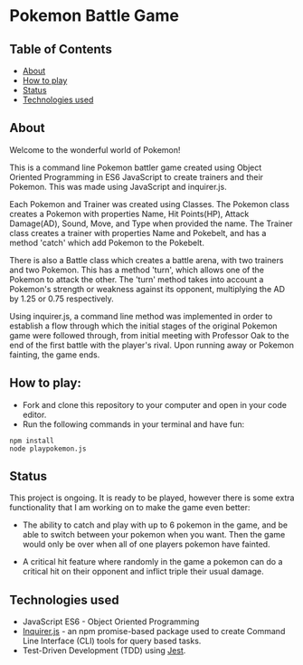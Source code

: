 # Pokemon Battle Game

## Table of Contents 
- [About](#about)
- [How to play](#how-to-play)
- [Status](#status)
- [Technologies used](#technologies-used)


## About

Welcome to the wonderful world of Pokemon!

This is a command line Pokemon battler game created using Object Oriented Programming in ES6 JavaScript to create trainers and their Pokemon. This was made using JavaScript and inquirer.js.

Each Pokemon and Trainer was created using Classes. The Pokemon class creates a Pokemon with properties Name, Hit Points(HP), Attack Damage(AD), Sound, Move, and Type when provided the name. The Trainer class creates a trainer with properties Name and Pokebelt, and has a method 'catch' which add Pokemon to the Pokebelt.

There is also a Battle class which creates a battle arena, with two trainers and two Pokemon. This has a method 'turn', which allows one of the Pokemon to attack the other. The 'turn' method takes into account a Pokemon's strength or weakness against its opponent, multiplying the AD by 1.25 or 0.75 respectively.

Using inquirer.js, a command line method was implemented in order to establish a flow through which the initial stages of the original Pokemon game were followed through, from initial meeting with Professor Oak to the end of the first battle with the player's rival. Upon running away or Pokemon fainting, the game ends.

## How to play:

- Fork and clone this repository to your computer and open in your code editor. 
- Run the following commands in your terminal and have fun:
```
npm install 
node playpokemon.js
```

## Status

This project is ongoing. It is ready to be played, however there is some extra functionality that I am working on to make the game even better:

- The ability to catch and play with up to 6 pokemon in the game, and be able to switch between your pokemon when you want. Then the game would only be over when all of one players pokemon have fainted. 

- A critical hit feature where randomly in the game a pokemon can do a critical hit on their opponent and inflict triple their usual damage. 

## Technologies used

- JavaScript ES6 - Object Oriented Programming
- [Inquirer.js](https://www.npmjs.com/package/inquirer) - an npm promise-based package used to create Command Line Interface (CLI) tools for query based tasks.
- Test-Driven Development (TDD) using [Jest](https://jestjs.io).